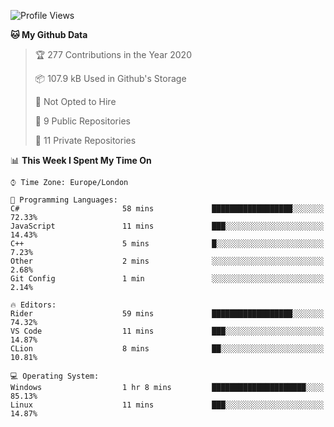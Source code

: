<!--START_SECTION:waka-->
![Profile Views](http://img.shields.io/badge/Profile%20Views-0-blue)

**🐱 My Github Data** 

> 🏆 277 Contributions in the Year 2020
 > 
> 📦 107.9 kB Used in Github's Storage 
 > 
> 🚫 Not Opted to Hire
 > 
> 📜 9 Public Repositories
 > 
> 🔑 11 Private Repositories 

📊 **This Week I Spent My Time On** 

```text
⌚︎ Time Zone: Europe/London

💬 Programming Languages: 
C#                       58 mins             ██████████████████░░░░░░░   72.33% 
JavaScript               11 mins             ███░░░░░░░░░░░░░░░░░░░░░░   14.43% 
C++                      5 mins              █░░░░░░░░░░░░░░░░░░░░░░░░   7.23% 
Other                    2 mins              ░░░░░░░░░░░░░░░░░░░░░░░░░   2.68% 
Git Config               1 min               ░░░░░░░░░░░░░░░░░░░░░░░░░   2.14%

🔥 Editors: 
Rider                    59 mins             ██████████████████░░░░░░░   74.32% 
VS Code                  11 mins             ███░░░░░░░░░░░░░░░░░░░░░░   14.87% 
CLion                    8 mins              ██░░░░░░░░░░░░░░░░░░░░░░░   10.81%

💻 Operating System: 
Windows                  1 hr 8 mins         █████████████████████░░░░   85.13% 
Linux                    11 mins             ███░░░░░░░░░░░░░░░░░░░░░░   14.87%

```


<!--END_SECTION:waka-->